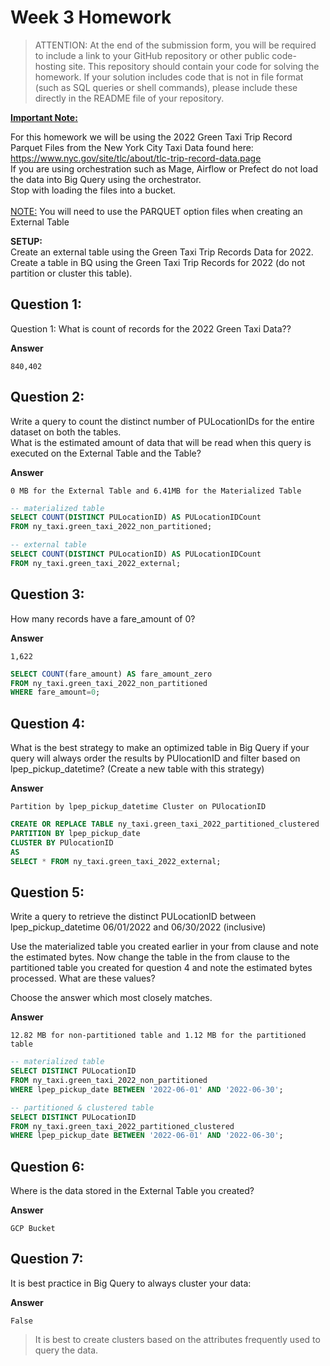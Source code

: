 # Week 3 Homework

> ATTENTION: At the end of the submission form, you will be required to include a link to your GitHub repository or other public code-hosting site. This repository should contain your code for solving the homework. If your solution includes code that is not in file format (such as SQL queries or shell commands), please include these directly in the README file of your repository.

<b><u>Important Note:</b></u> <p> For this homework we will be using the 2022 Green Taxi Trip Record Parquet Files from the New York
City Taxi Data found here: </br> https://www.nyc.gov/site/tlc/about/tlc-trip-record-data.page </br>
If you are using orchestration such as Mage, Airflow or Prefect do not load the data into Big Query using the orchestrator.</br> 
Stop with loading the files into a bucket. </br></br>
<u>NOTE:</u> You will need to use the PARQUET option files when creating an External Table</br>

<b>SETUP:</b></br>
Create an external table using the Green Taxi Trip Records Data for 2022. </br>
Create a table in BQ using the Green Taxi Trip Records for 2022 (do not partition or cluster this table). </br>
</p>

## Question 1:
Question 1: What is count of records for the 2022 Green Taxi Data??

**Answer**

`840,402`

## Question 2:
Write a query to count the distinct number of PULocationIDs for the entire dataset on both the tables.</br> 
What is the estimated amount of data that will be read when this query is executed on the External Table and the Table?

**Answer**

`0 MB for the External Table and 6.41MB for the Materialized Table`

```SQL
-- materialized table
SELECT COUNT(DISTINCT PULocationID) AS PULocationIDCount
FROM ny_taxi.green_taxi_2022_non_partitioned;

-- external table
SELECT COUNT(DISTINCT PULocationID) AS PULocationIDCount
FROM ny_taxi.green_taxi_2022_external;
```

## Question 3:

How many records have a fare_amount of 0?

**Answer**

`1,622`

```SQL
SELECT COUNT(fare_amount) AS fare_amount_zero
FROM ny_taxi.green_taxi_2022_non_partitioned
WHERE fare_amount=0;
```

## Question 4:

What is the best strategy to make an optimized table in Big Query if your query will always order the results by PUlocationID and filter based on lpep_pickup_datetime? (Create a new table with this strategy)

**Answer**

`Partition by lpep_pickup_datetime Cluster on PUlocationID`

```SQL
CREATE OR REPLACE TABLE ny_taxi.green_taxi_2022_partitioned_clustered
PARTITION BY lpep_pickup_date
CLUSTER BY PUlocationID
AS
SELECT * FROM ny_taxi.green_taxi_2022_external;
```


## Question 5:

Write a query to retrieve the distinct PULocationID between lpep_pickup_datetime 06/01/2022 and 06/30/2022 (inclusive)

Use the materialized table you created earlier in your from clause and note the estimated bytes. Now change the table in the from clause to the partitioned table you created for question 4 and note the estimated bytes processed. What are these values?

Choose the answer which most closely matches.

**Answer**

`12.82 MB for non-partitioned table and 1.12 MB for the partitioned table`

```SQL
-- materialized table
SELECT DISTINCT PULocationID
FROM ny_taxi.green_taxi_2022_non_partitioned
WHERE lpep_pickup_date BETWEEN '2022-06-01' AND '2022-06-30';

-- partitioned & clustered table
SELECT DISTINCT PULocationID
FROM ny_taxi.green_taxi_2022_partitioned_clustered
WHERE lpep_pickup_date BETWEEN '2022-06-01' AND '2022-06-30';
```

## Question 6:

Where is the data stored in the External Table you created?

**Answer**

`GCP Bucket`

## Question 7:

It is best practice in Big Query to always cluster your data:

**Answer**

`False`

> It is best to create clusters based on the attributes frequently used to query the data.